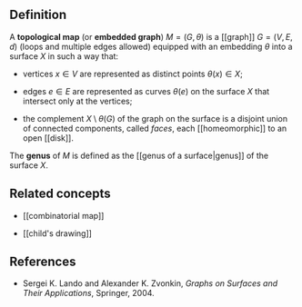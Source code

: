 ## Definition

A **topological map** (or **embedded graph**) $M = (G, \theta)$ is a [[graph]] $G = (V,E,d)$ (loops and multiple edges allowed) equipped with an embedding $\theta$ into a surface $X$ in such a way that:

* vertices $x \in V$ are represented as distinct points $\theta(x) \in X$;

* edges $e \in E$ are represented as curves $\theta(e)$ on the surface $X$ that intersect only at the vertices;

* the complement $X \setminus \theta(G)$ of the graph on the surface is a disjoint union of connected components, called _faces_, each [[homeomorphic]] to an open [[disk]].

The **genus** of $M$ is defined as the [[genus of a surface|genus]] of the surface $X$.

## Related concepts

* [[combinatorial map]]

* [[child's drawing]]

## References

* Sergei K. Lando and Alexander K. Zvonkin, _Graphs on Surfaces and Their Applications_, Springer, 2004.

